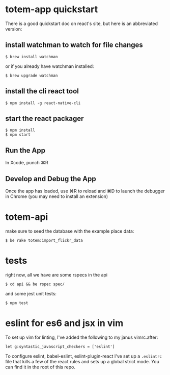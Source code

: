 totem-app quickstart
====================

There is a good quickstart doc on react's site, but here is an
abbreviated version:

install watchman to watch for file changes
------------------------------------------

    
    $ brew install watchman

or if you already have watchman installed:

    $ brew upgrade watchman


install the cli react tool
--------------------------

    $ npm install -g react-native-cli

start the react packager
-------------------------

    $ npm install
    $ npm start

Run the App
-----------
In Xcode, punch ⌘R

Develop and Debug the App
-------------------------

Once the app has loaded, use ⌘R to reload and ⌘D to launch the
debugger in Chrome (you may need to install an extension)

totem-api
=========

make sure to seed the database with the example place data:

    $ be rake totem:import_flickr_data

tests
=====

right now, all we have are some rspecs in the api

    $ cd api && be rspec spec/

and some jest unit tests:

    $ npm test


eslint for es6 and jsx in vim
=============================

To set up vim for linting, I've added the following to my janus
vimrc.after:

```
let g:syntastic_javascript_checkers = ['eslint']
```

To configure eslint, babel-eslint, eslint-plugin-react I've set up a
`.eslintrc` file that kills a few of the react rules and sets up a
global strict mode. You can find it in the root of this repo.
